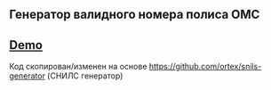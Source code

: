 ## Генератор валидного номера полиса ОМС

## [Demo](https://goerge-k.github.io/oms-generator/)

Код скопирован/изменен на основе https://github.com/ortex/snils-generator (СНИЛС генератор)
